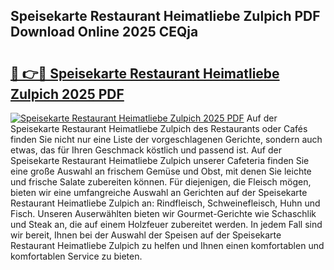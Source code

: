 ## Speisekarte Restaurant Heimatliebe Zulpich PDF Download Online 2025 CEQja

# <h2><a href="http://gc72fy2.nevu.top/?p=Speisekarte+Restaurant+Heimatliebe+Zulpich">🔗 👉🔴 Speisekarte Restaurant Heimatliebe Zulpich 2025 PDF</a></h2>

[![Speisekarte Restaurant Heimatliebe Zulpich 2025 PDF](https://i.imgur.com/dBaPXMq.png)](http://gc72fy2.nevu.top/?p=Speisekarte+Restaurant+Heimatliebe+Zulpich)
Auf der Speisekarte Restaurant Heimatliebe Zulpich des Restaurants oder Cafés finden Sie nicht nur eine Liste der vorgeschlagenen Gerichte, sondern auch etwas, das für Ihren Geschmack köstlich und passend ist. Auf der Speisekarte Restaurant Heimatliebe Zulpich unserer Cafeteria finden Sie eine große Auswahl an frischem Gemüse und Obst, mit denen Sie leichte und frische Salate zubereiten können. Für diejenigen, die Fleisch mögen, bieten wir eine umfangreiche Auswahl an Gerichten auf der Speisekarte Restaurant Heimatliebe Zulpich an: Rindfleisch, Schweinefleisch, Huhn und Fisch. Unseren Auserwählten bieten wir Gourmet-Gerichte wie Schaschlik und Steak an, die auf einem Holzfeuer zubereitet werden. In jedem Fall sind wir bereit, Ihnen bei der Auswahl der Speisen auf der Speisekarte Restaurant Heimatliebe Zulpich zu helfen und Ihnen einen komfortablen und komfortablen Service zu bieten.
